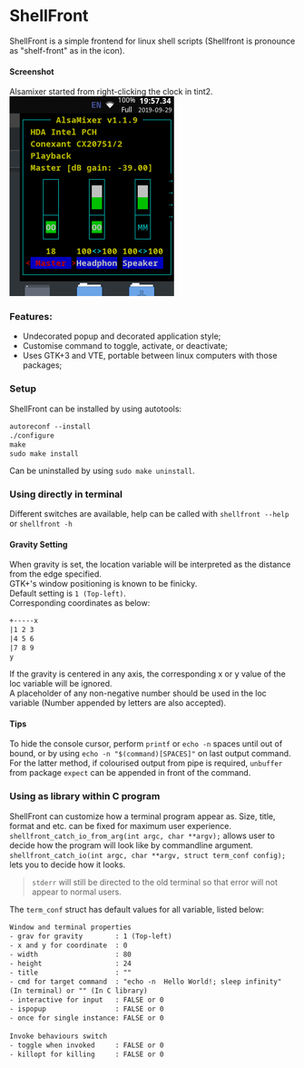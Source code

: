 # ShellFront
ShellFront is a simple frontend for linux shell scripts (Shellfront is pronounce as "shelf-front" as in the icon).
#### Screenshot
Alsamixer started from right-clicking the clock in tint2.  
![Example Screenshot](screenshot.png "shellfront -Tips 30x14 -g 3 -l 0,0 -c 'alsamixer'")
### Features:
- Undecorated popup and decorated application style;
- Customise command to toggle, activate, or deactivate;
- Uses GTK+3 and VTE, portable between linux computers with those packages;

### Setup
ShellFront can be installed by using autotools:
```
autoreconf --install
./configure
make
sudo make install
```
Can be uninstalled by using `sudo make uninstall`.
### Using directly in terminal
Different switches are available, help can be called with `shellfront --help` or `shellfront -h`
#### Gravity Setting
When gravity is set, the location variable will be interpreted as the distance from the edge specified.  
GTK+'s window positioning is known to be finicky.  
Default setting is `1 (Top-left)`.  
Corresponding coordinates as below:
```
+-----x
|1 2 3
|4 5 6
|7 8 9
y
```
If the gravity is centered in any axis, the corresponding x or y value of the loc variable will be ignored.  
A placeholder of any non-negative number should be used in the loc variable (Number appended by letters are also accepted).
#### Tips
To hide the console cursor, perform `printf` or `echo -n` spaces until out of bound, or by using `echo -n "$(command)[SPACES]"` on last output command.  
For the latter method, if colourised output from pipe is required, `unbuffer` from package `expect` can be appended in front of the command.
### Using as library within C program
ShellFront can customize how a terminal program appear as. Size, title, format and etc. can be fixed for maximum user experience.  
`shellfront_catch_io_from_arg(int argc, char **argv);` allows user to decide how the program will look like by commandline argument.  
`shellfront_catch_io(int argc, char **argv, struct term_conf config);` lets you to decide how it looks.  
> `stderr` will still be directed to the old terminal so that error will not appear to normal users.

The `term_conf` struct has default values for all variable, listed below:
```
Window and terminal properties
- grav for gravity        : 1 (Top-left)
- x and y for coordinate  : 0
- width                   : 80
- height                  : 24
- title                   : ""
- cmd for target command  : "echo -n  Hello World!; sleep infinity" (In terminal) or "" (In C library)
- interactive for input   : FALSE or 0
- ispopup                 : FALSE or 0
- once for single instance: FALSE or 0

Invoke behaviours switch
- toggle when invoked     : FALSE or 0
- killopt for killing     : FALSE or 0 
```
